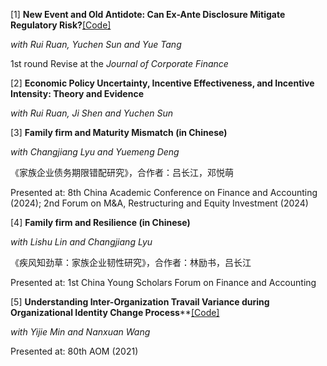 [1] **New Event and Old Antidote: Can Ex-Ante Disclosure Mitigate Regulatory Risk?**[[Code]](https://papers.ssrn.com/sol3/papers.cfm?abstract_id=4665267)

*with Rui Ruan, Yuchen Sun and Yue Tang*

1st round Revise at the *Journal of Corporate Finance*

[2] **Economic Policy Uncertainty, Incentive Effectiveness, and Incentive Intensity: Theory and Evidence**

*with Rui Ruan, Ji Shen and Yuchen Sun*

[3] **Family firm and Maturity Mismatch (in Chinese)**

*with Changjiang Lyu and Yuemeng Deng*

《家族企业债务期限错配研究》，合作者：吕长江，邓悦萌

Presented at: 8th China Academic Conference on Finance and Accounting (2024); 2nd Forum on M&A, Restructuring and Equity Investment (2024)

[4] **Family firm and Resilience (in Chinese)**

*with Lishu Lin and Changjiang Lyu*

《疾风知劲草：家族企业韧性研究》，合作者：林励书，吕长江

Presented at: 1st China Young Scholars Forum on Finance and Accounting

[5] **Understanding Inter-Organization Travail Variance during Organizational Identity Change Process****[[Code]](https://journals.aom.org/doi/10.5465/AMBPP.2020.19889abstract)

*with Yijie Min and Nanxuan Wang*

Presented at: 80th AOM (2021)